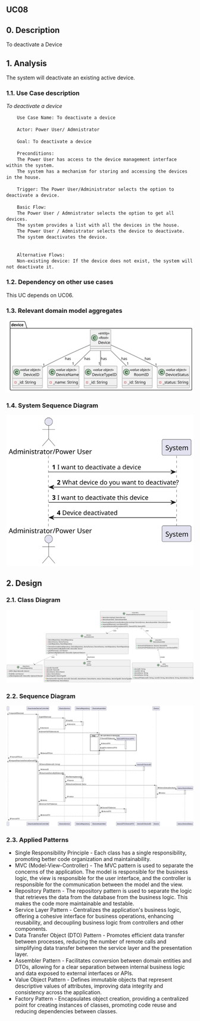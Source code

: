 ## UC08 

## 0. Description

To deactivate a Device

## 1. Analysis
The system will deactivate an existing active device.

### 1.1. Use Case description
_To deactivate a device_
    
        Use Case Name: To deactivate a device
    
        Actor: Power User/ Admnistrator
    
        Goal: To deactivate a device
    
        Preconditions:
        The Power User has access to the device management interface within the system.
        The system has a mechanism for storing and accessing the devices in the house.
    
        Trigger: The Power User/Administrator selects the option to deactivate a device.
    
        Basic Flow:
        The Power User / Admnistrator selects the option to get all devices.
        The system provides a list with all the devices in the house.
        The Power User / Admnistrator selects the device to deactivate.
        The system deactivates the device.
        
    
        Alternative Flows:
        Non-existing device: If the device does not exist, the system will not deactivate it.

### 1.2. Dependency on other use cases
This UC depends on UC06.

### 1.3. Relevant domain model aggregates
![Device](../../ooa/4.agreggateModels/Device_v1.svg)

### 1.4. System Sequence Diagram
![System Sequence Diagram](artifacts/uc08_SSD_v1.svg)

## 2. Design

### 2.1. Class Diagram
![ClassDiagram](artifacts/uc08_CD_v2.svg)

### 2.2. Sequence Diagram
![SequenceDiagram](artifacts/uc08_SD_v2.svg)

### 2.3. Applied Patterns
- Single Responsibility Principle - Each class has a single responsibility, promoting better code organization and maintainability.
- MVC (Model-View-Controller) - The MVC pattern is used to separate the concerns of the application. The model is responsible for the business logic, the view is responsible for the user interface, and the controller is responsible for the communication between the model and the view.
- Repository Pattern - The repository pattern is used to separate the logic that retrieves the data from the database from the business logic. This makes the code more maintainable and testable.
- Service Layer Pattern - Centralizes the application's business logic, offering a cohesive interface for business operations, enhancing reusability, and decoupling business logic from controllers and other components.
- Data Transfer Object (DTO) Pattern - Promotes efficient data transfer between processes, reducing the number of remote calls and simplifying data transfer between the service layer and the presentation layer.
- Assembler Pattern - Facilitates conversion between domain entities and DTOs, allowing for a clear separation between internal business logic and data exposed to external interfaces or APIs.
- Value Object Pattern - Defines immutable objects that represent descriptive values of attributes, improving data integrity and consistency across the application.
- Factory Pattern - Encapsulates object creation, providing a centralized point for creating instances of classes, promoting code reuse and reducing dependencies between classes.


